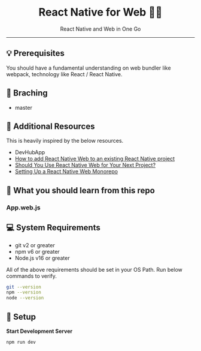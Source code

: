 <div align="center">
<h1>React Native for Web 👨‍💻</h1>
<p>React Native and Web in One Go</p>
<hr />
</div>

## 💡 Prerequisites

You should have a fundamental understanding on web bundler like webpack, technology like React / React Native.

## 🌲 Braching

- master

## 📔 Additional Resources

This is heavily inspired by the below resources.

- DevHubApp
- [How to add React Native Web to an existing React Native project](https://arry.medium.com/how-to-add-react-native-web-to-an-existing-react-native-project-eb98c952c12f)
- [Should You Use React Native Web for Your Next Project?](https://www.youtube.com/watch?v=h7nYxVjVPSk)
- [Setting Up a React Native Web Monorepo](https://www.youtube.com/watch?v=m5sf3LNhvc0)

## 🎃 What you should learn from this repo

### App.web.js

## 💻 System Requirements

- git v2 or greater
- npm v6 or greater
- Node.js v16 or greater

All of the above requirements should be set in your OS Path. Run below commands to verify.

```bash
git --version
npm --version
node --version
```

## 🚀 Setup

**Start Development Server**

```shell
npm run dev
```
